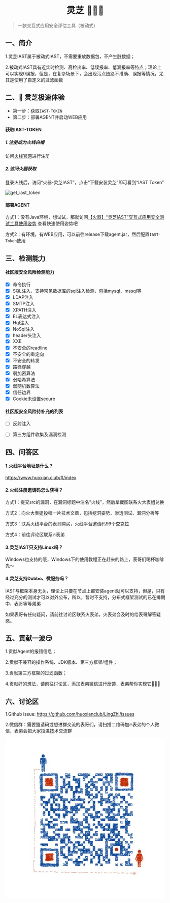 <h1 align="center">灵芝 🎉🎉🎉</h1>

> 一款交互式应用安全评估工具（被动式）

## 一、简介
1.灵芝IAST属于被动式IAST，不需要重放数据包，不产生脏数据；

2.被动式IAST具有近实时检测、高检出率、低误报率、低漏报率等特点；理论上可以实现0误报，但是，在复杂场景下，会出现污点链路不准确、误报等情况，尤其是使用了自定义的过滤函数



## 二、🚀 灵芝极速体验
- 第一步：获取`IAST-TOKEN`
- 第二步：部署AGENT并启动WEB应用

#### 获取IAST-TOKEN
##### 1.注册成为火线白帽
访问[火线官网](https://www.huoxian.club/#/index)进行注册

##### 2.访问火器获取
登录火线后，访问“火器-灵芝IAST”，点击“下载安装灵芝”即可看到“IAST Token”

![get_iast_token](doc/assets/tutorial/get_iast_token.gif)

#### 部署AGENT
方式1：没有Java环境，想试试，那就访问[【火器】“灵芝IAST”交互式应用安全测试工具使用姿势](https://mp.weixin.qq.com/s/VRZE5eRfjGK66yyTK4UkbA) 查看快速使用姿势吧

方式2：有环境，有WEB应用，可以前往release下载agent.jar，然后配置`IAST-Token`使用



## 三、检测能力

#### 社区版安全风险检测能力

- [x] 命令执行
- [x] SQL注入，支持常见数据库的sql注入检测，包括mysql、mssql等
- [x] LDAP注入
- [x] SMTP注入
- [x] XPATH注入
- [x] EL表达式注入
- [x] Hql注入
- [x] NoSql注入
- [x] header头注入
- [x] XXE
- [x] 不安全的readline
- [x] 不安全的重定向
- [x] 不安全的转发
- [x] 路径穿越
- [x] 弱加密算法
- [x] 弱哈希算法
- [x] 弱随机数算法
- [x] 信任边界
- [x] Cookie未设置secure

#### 社区版安全风险待补充的列表

- [ ] 反射注入
- [ ] 第三方组件收集及漏洞检测



## 四、问答区
#### 1.火线平台地址是什么？

https://www.huoxian.club/#/index

#### 2.火线注册邀请码怎么获得？

方式1：提交src的漏洞，在漏洞标题中注名“火线”，然后拿截图联系火大表姐兑换

方式2：向火大表姐投稿一片技术文章，包括挖洞姿势、渗透测试、漏洞分析等

方式3：联系火线平台的表哥购买，火线平台邀请码99个查克拉

方式4：前往评论区联系🔥表弟

#### 3.灵芝IAST只支持Linux吗？

Windows也支持的哦，Windows下的使用教程正在赶来的路上，表哥们喝杯咖啡先～

#### 4.灵芝支持Dubbo、微服务吗？

IAST与框架本身无关，理论上只要在节点上都安装agent就可以支持，但是，只有经过充分的测试才可以对外公布，所以，暂时不支持，分布式框架测试的已在排期中，表哥等等弟弟

如果表哥有任何疑问，请前往讨论区联系火表弟，火表弟会及时的给表哥解答疑惑。



## 五、贡献一波😏
1.贡献Agent的报错信息；

2.贡献不兼容的操作系统、JDK版本、第三方框架/组件；

3.贡献第三方框架的过滤函数；

4.贡献好的想法，请前往讨论区，添加表弟微信进行反馈，表弟帮你实现它💪💪💪



## 六、讨论区
1.Github issue: https://github.com/huoxianclub/LingZhi/issues

2.微信群：需要邀请码或想进群交流的表哥们，请扫描二维码加🔥表弟的个人微信，表弟会把大家拉进技术交流群

![看不到图片了吗？微信搜索“owefsad”试试啦](doc/assets/aboutus/wechat.jpeg)